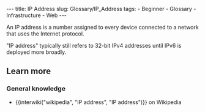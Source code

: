 --- title: IP Address slug: Glossary/IP\_Address tags: - Beginner - Glossary - Infrastructure - Web ---

An IP address is a number assigned to every device connected to a network that uses the Internet protocol. 

"IP address" typically still refers to 32-bit IPv4 addresses until IPv6 is deployed more broadly.

Learn more
----------

### General knowledge

-   {{interwiki("wikipedia", "IP address", "IP address")}} on Wikipedia
